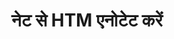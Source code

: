 ---
############################# Static ############################
layout: "auto-gen-annotation"

############################# Head ############################
head_title: "C# में नेट HTM एनोटेशन एपीआई एनोटेट"
head_description: "HTM, छवियों, रेखाचित्रों और दस्तावेज़ फ़ाइल स्वरूपों से लोकप्रिय एनोटेशन प्रकार बनाने और एनोटेट करने के लिए नेट एपीआई।"

############################# Header ############################
title: "नेट से HTM एनोटेट करें"
description: ""
bg_image: "https://cms.admin.containerize.com/templates/aspose/App_Themes/V3/images/bg/header1.png"
bg_overlay: false
button:
    enable: true
    icon: "fas fa-arrow-down"
    label: "नि: शुल्क परीक्षण डाउनलोड करें"
    link: "https://downloads.groupdocs.com/annotation/net"

############################# About ############################
about:
    enable: true
    title: "नेट एपीआई के लिए GroupDocs.Annotation के बारे में"
    content: |
        नेट एपीआई के लिए GroupDocs.Annotation एक लाइब्रेरी है जो आपको मैक, विंडोज या उबंटू पर पीडीएफ, वर्ड और अन्य दस्तावेजों में एनोटेशन जोड़ने की अनुमति देती है। [GroupDocs.Annotation for Net](/annotation/net) छवियों और विभिन्न अन्य दस्तावेज़ों से एनोटेशन बनाने, जोड़ने, संपादित करने, हटाने, निकालने और निर्यात करने के लिए व्यापक समर्थन के साथ एनोटेशन प्रबंधित करने के लिए एक मूल नेट एपीआई है। समर्थित दस्तावेज़ प्रारूपों की पूरी सूची आप इस [पेज](https://docs.groupdocs.com/annotation/net/supported-document-formats/) पर देख सकते हैं।
        यह लाइब्रेरी आपको न केवल HTM दस्तावेज़ के साथ बल्कि कई अन्य प्रकार के दस्तावेज़ों जैसे वर्ड, एक्सेल, पॉवरपॉइंट, आउटलुक ईमेल, विसिओ, एडोब, ओपनडॉक्यूमेंट, ओपनऑफिस, फ़ोटोशॉप, ऑटोकैड और कई अन्य के साथ भी काम करने की अनुमति देती है।
        नेट एपीआई के लिए GroupDocs.Annotation आपको नए नोट्स बनाने और जोड़ने, एनोटेशन संपादित करने, टिप्पणियाँ निकालने, एनोटेशन और उन्हें दस्तावेज़ों से हटाने की अनुमति देता है। लाइब्रेरी 13 अलग-अलग एनोटेशन प्रकारों का समर्थन करती है, जिनमें टेक्स्ट, पॉलीलाइन, एरिया, अंडरलाइन, पॉइंट, वॉटरमार्क, एरो, एलिप्स, टेक्स्ट रिप्लेसमेंट, डिस्टेंस, टेक्स्ट फील्ड, पीडीएफ में रिसोर्स रिडक्शन, HTML, माइक्रोसॉफ्ट वर्ड दस्तावेज़, स्प्रेडशीट, आरेख, प्रस्तुतियाँ शामिल हैं। चित्र, छवियाँ और कई अन्य फ़ाइल स्वरूप।
        उदाहरण (कृपया नीचे देखें) HTM दस्तावेज़ के साथ काम करना दर्शाता है, इस उदाहरण में आप GroupDocs के साथ काम करने के मुख्य चरण देख सकते हैं। एनोटेशन: एक लाइसेंस सेटअप करें, एक दस्तावेज़ खोलें जिसके साथ आप काम करना चाहते हैं, एक दस्तावेज़ बनाना एनोटेशन, अपनी आवश्यकताओं के अनुसार एनोटेशन गुणों को सेट करने के लिए डेटा ऑब्जेक्ट जोड़ना और परिणाम को आवश्यक स्थान पर सहेजना। इसके अलावा आप हमारे github [पेज](https://github.com/groupdocs-annotation/GroupDocs.Annotation-for-.NET), या हमारे उत्पाद [दस्तावेज़ीकरण](https) पर समर्थित सुविधाओं पर अधिक विस्तृत नज़र डाल सकते हैं ://docs.groupdocs.com/annotation/net/getting-started/).

############################# Steps ############################
howTo_Add:
steps_Add:
    enable: true
    title_left: "नेट में HTM में एनोटेशन जोड़ने के चरण"
    content_left: |
        [GroupDocs.Annotation](/annotation/net/) नेट डेवलपर्स के लिए कुछ आसान चरणों को लागू करके किसी भी नेट-आधारित एप्लिकेशन के भीतर HTM फ़ाइलों में विभिन्न एनोटेशन प्रकार जोड़ना आसान बनाता है।
        *   टिप्पणी और दिनांक के साथ उत्तर ऑब्जेक्ट बनाएं।
        *   एरियाएनोटेशन ऑब्जेक्ट बनाएं, एरिया विकल्प सेट करें और उत्तर जोड़ें।
        *   एनोटेटर ऑब्जेक्ट बनाएं और क्षेत्र एनोटेशन जोड़ें।
        *   आउटपुट फ़ाइल सहेजें.
    title_right: "सिस्टम आवश्यकताएं"
    content_right: |
        नेट एपीआई के लिए GroupDocs.Annotation सभी प्रमुख प्लेटफ़ॉर्म और ऑपरेटिंग सिस्टम पर समर्थित है। नीचे दिए गए कोड को निष्पादित करने से पहले, कृपया सुनिश्चित करें कि आपके सिस्टम पर निम्नलिखित आवश्यकताएँ स्थापित हैं।
        *   ऑपरेटिंग सिस्टम: माइक्रोसॉफ्ट विंडोज, लिनक्स, मैकओएस
        *   विकास परिवेश: विज़ुअल स्टूडियो, ज़ामरिन, मोनोडेवलप
        *   फ्रेमवर्क: .NET फ्रेमवर्क, .NET स्टैंडर्ड, .NET कोर, मोनो
        *   .NET के लिए GroupDocs.Annotation का नवीनतम संस्करण [NuGet](https://www.nuget.org/packages/groupdocs.annotation) से डाउनलोड करें

############################# Preview ############################
preview_Add:
    enable: true
    title: एनोटेशन पूर्वावलोकन और कोड नमूना
    content: |
        ![Annotation preview image]https://docs.groupdocs.com/annotation/java/images/add-text-field-annotation.png
    code: |
        ```cs
        //Add text field annotation to the document from local disk
        using (Annotator annotator = new Annotator("input.bmp"))
        {
            TextFieldAnnotation textField = new TextFieldAnnotation
            {
                BackgroundColor = 65535,
                Box = new Rectangle(100, 100, 100, 100),
                CreatedOn = DateTime.Now,
                Text = "Some text",
                FontColor = 65535,
                FontSize = 12,
                Message = "This is text field annotation",
                Opacity = 0.7,
                PageNumber = 0,
                PenStyle = PenStyle.Dot,
                PenWidth = 3,
                FontFamily = "Arial",
                TextHorizontalAlignment = HorizontalAlignment.Center,
                Replies = new List
                {
                    new Reply
                    {
                        Comment = "First comment",
                        RepliedOn = DateTime.Now
                    },
                    new Reply
                    {
                        Comment = "Second comment",
                        RepliedOn = DateTime.Now
                    }
                }
            };
            annotator.Add(textField);
            annotator.Save("result.bmp");
        }
        ```

############################# Steps ############################
howTo_Remove:
steps_Remove:
    enable: true
    title_left: "नेट में HTM से एनोटेशन हटाने के चरण"
    content_left: |
        [GroupDocs.Annotation](/annotation/net/) कुछ आसान चरणों को लागू करके नेट डेवलपर्स के लिए किसी भी नेट-आधारित एप्लिकेशन के भीतर HTM फ़ाइलों से एनोटेशन विवरण निकालना आसान हो जाता है।
        *   टिप्पणी और दिनांक के साथ उत्तर ऑब्जेक्ट बनाएं।
        *   SaveOptions ऑब्जेक्ट को इंस्टेंट करें और AnnotationTypes = AnnotationType.None सेट करें।
        *   परिणामी दस्तावेज़ पथ या स्ट्रीम और SaveOptions ऑब्जेक्ट के साथ सेव विधि को कॉल करें।

############################# Preview ############################
preview_Remove:
    enable: true
    code: |
        ```cs
        // 1- How to remove annotation from document using annotation index
        
        using (Annotator annotator = new Annotator("result.bmp"))
        {
            annotator.Remove(0);
            annotator.Save("removed.bmp");
        }
        
        // 2- How to remove annotation from document using annotation object
        
        using (Annotator annotator = new Annotator("result.bmp"))
        {
            var tmp = annotator.Get();
            annotator.Remove(tmp[0]);
            annotator.Save("removed.bmp");
        }
        
        // 3- How to remove some annotations from document using list of ID’s
        
        using (Annotator annotator = new Annotator("result.bmp"))
        {
            var idList = new List{1, 2, 3};
            annotator.Remove(idList);
            annotator.Save("removed.bmp");
        }
        
        // 4- How to remove some annotations from document using list of annotations
        
        using (Annotator annotator = new Annotator("result.bmp"))
        {
            var tmp = annotator.Get();
            annotator.Remove(tmp);
            annotator.Save("removed.bmp");
        }
        ```

############################# Steps ############################
howTo_Edit:
steps_Edit:
    enable: true
    title_left: "नेट में HTM से एनोटेशन संपादित करने के चरण"
    content_left: |
        [GroupDocs.Annotation](/annotation/net/) नेट डेवलपर्स के लिए कुछ आसान चरणों को लागू करके किसी भी नेट-आधारित एप्लिकेशन के भीतर HTM फ़ाइलों से विभिन्न एनोटेशन गुणों को अपडेट करना आसान बनाता है।
        *   इनपुट दस्तावेज़ पथ या स्ट्रीम के साथ तत्काल एनोटेटर ऑब्जेक्ट को आयातएनोटेशन = सत्य के साथ तत्काल लोडऑप्शंस के साथ स्ट्रीम करें।
        *   कुछ एनोटेशनबेस कार्यान्वयन बनाएं और मौजूदा एनोटेशन की आईडी सेट करें (यदि उस आईडी के साथ एनोटेशन नहीं मिला, तो कुछ भी नहीं बदला जाएगा) या एनोटेशन की पथ सूची (सभी मौजूदा एनोटेशन हटा दिए जाएंगे)।
        *   पारित एनोटेशन के साथ एनोटेटर ऑब्जेक्ट की कॉल अपडेट विधि।
        *   परिणामी दस्तावेज़ पथ या स्ट्रीम और SaveOptions ऑब्जेक्ट के साथ सेव विधि को कॉल करें।

############################# Preview ############################
preview_Edit:
    enable: true
    code: |
        ```cs
        // open annotated document
        using (Annotator annotator = new Annotator("result.bmp"))
        {
            //assuming we are going to change some properties of existing annotation
                AreaAnnotation updated = new AreaAnnotation
                    {
                            // It's important to set existed annotation Id
                            Id = 1,
                            BackgroundColor = 255,
                            Box = new Rectangle(0, 0, 50, 200),
                            CreatedOn = DateTime.Now,
                            Message = "This is updated annotation",
                            Replies = new List
                            {
                                new Reply
                                {
                                    Comment = "Updated first comment",
                                    RepliedOn = DateTime.Now
                                },
                                new Reply
                                {
                                    Comment = "Updated second comment",
                                    RepliedOn = DateTime.Now
                                }
                            }
                        };
                // update annotation
                annotator.Update(updated);
                annotator.Save("result.bmp");
        }
        ```

############################# Steps ############################
howTo_Extract:
steps_Extract:
    enable: true
    title_left: "नेट में HTM से एनोटेशन निकालने के चरण"
    content_left: |
        [GroupDocs.Annotation](/annotation/net/) नेट डेवलपर्स के लिए कुछ आसान चरणों को लागू करके किसी भी नेट-आधारित एप्लिकेशन के भीतर दस्तावेज़ों को एनोटेट करना और HTM फ़ाइलों से एनोटेशन जानकारी निकालना आसान बनाता है।
        *   टिप्पणी और दिनांक के साथ उत्तर ऑब्जेक्ट बनाएं।
        *   LoadOptions ऑब्जेक्ट को इंस्टेंट करें और सही तर्क के साथ SetImportAnnotations को कॉल करें।
        *   प्रकार सूची के साथ वेरिएबल को परिभाषित करें।
        *   get विधि को कॉल करें और परिणाम को उपरोक्त वेरिएबल पर लौटाएँ।

############################# Preview ############################
preview_Extract:
    enable: true
    code: |
        ```cs
        // for using this example input file ("annotated.bmp") must be with annotations
        using (Annotator annotator = new Annotator("annotated.bmp"))
        {
            List annotations = annotator.Get();
            XmlSerializer formatter = new XmlSerializer(typeof(List));
            using (FileStream fs = new FileStream("annotations.xml", FileMode.Create))
            {
                fs.SetLength(0);
                formatter.Serialize(fs, annotations);
            }
        }
        ```

############################# Demos ############################
demos:
    enable: true
    title: "दस्तावेज़ों और छवियों में एनोटेशन जोड़ने, हटाने, संपादित करने, निकालने के लिए लाइव डेमो"
    content: |
        अभी [GroupDocs.Annotation Live Demos](https://products.groupdocs.app/annotation/family) वेबसाइट पर जाकर HTM फ़ाइल में एनोटेशन जोड़ें, हटाएं, संपादित करें और निकालें। लाइव डेमो के निम्नलिखित लाभ हैं

############################# About Formats ############################
about_formats:
    enable: true
    format:
        # format loop
        - icon: "far fa-file-htm"
          title: "HTM फ़ाइल स्वरूप के बारे में"
          content: |
            HTM एक्सटेंशन वाली फ़ाइलें Google Chrome, इंटरनेट एक्सप्लोरर, फ़ायरफ़ॉक्स और कई अन्य वेब ब्राउज़रों में प्रदर्शन के लिए वेब पेज बनाने के लिए हाइपरटेक्स्ट मार्कअप लैंग्वेज का प्रतिनिधित्व करती हैं। यह दूसरों की पहुंच के लिए वर्ल्ड वाइड वेब (डब्ल्यूडब्ल्यूडब्ल्यू) पर प्रकाशित होने वाले स्थिर पेज बनाने के लिए मार्कअप को परिभाषित करता है। ये मार्कअप ब्राउज़रों को बताते हैं कि वेब पेज की सामग्री को कैसे प्रदर्शित किया जाए। ऐसे पृष्ठों में सादा पाठ, चित्र, अन्य पृष्ठों के हाइपरलिंक, वीडियो और अन्य मीडिया जानकारी हो सकती है। जब कोई वेब पेज प्रकाशित होता है, तो आप उसके पेज स्रोत को देखकर उसके पीछे मार्कअप कोड पर नज़र डाल सकते हैं। आधुनिक ब्राउज़र वेब पेज के प्रत्येक अनुभाग का निरीक्षण करने की अनुमति देते हैं जहां HTM स्रोत में प्रत्येक उप-विभाजन या मार्कअप तत्व विस्तृत है।

          link: "https://docs.fileformat.com/image/htm/"

############################# More Formats ############################
more_formats:
    enable: true
    title: "अन्य लोकप्रिय दस्तावेज़ प्रारूपों के साथ कार्य करना"
    content: |
        जैसा कि नीचे बताया गया है, कुछ लोकप्रिय फ़ाइल स्वरूपों से एनोटेशन गुणों को अपडेट करें।
    format:
        # format loop
        - name: "Annotate PDF document"
          link: "https://products.groupdocs.com/annotation/net/pdf/"
          description: "Adobe Portable Document Format"

        # format loop
        - name: "Annotate DOC document"
          link: "https://products.groupdocs.com/annotation/net/doc/"
          description: "Microsoft Word Document"

        # format loop
        - name: "Annotate DOCM document"
          link: "https://products.groupdocs.com/annotation/net/docm/"
          description: "Microsoft Word Macro-Enabled Document"

        # format loop
        - name: "Annotate DOCX document"
          link: "https://products.groupdocs.com/annotation/net/docx/"
          description: "Microsoft Word Open XML Document"

        # format loop
        - name: "Annotate DOT document"
          link: "https://products.groupdocs.com/annotation/net/dot/"
          description: "Microsoft Word Document Template"

        # format loop
        - name: "Annotate DOTX document"
          link: "https://products.groupdocs.com/annotation/net/dotx/"
          description: "Word Open XML Document Template"

        # format loop
        - name: "Annotate RTF document"
          link: "https://products.groupdocs.com/annotation/net/rtf/"
          description: "Rich Text Document"

        # format loop
        - name: "Annotate ODT document"
          link: "https://products.groupdocs.com/annotation/net/odt/"
          description: "Open Document Text"

        # format loop
        - name: "Annotate XLS document"
          link: "https://products.groupdocs.com/annotation/net/xls/"
          description: "Microsoft Excel Binary File Format"

        # format loop
        - name: "Annotate XLSX document"
          link: "https://products.groupdocs.com/annotation/net/xlsx/"
          description: "Microsoft Excel Open XML Spreadsheet"

        # format loop
        - name: "Annotate XLSM document"
          link: "https://products.groupdocs.com/annotation/net/xlsm/"
          description: "Microsoft Excel Macro-Enabled Spreadsheet"

        # format loop
        - name: "Annotate XLSB document"
          link: "https://products.groupdocs.com/annotation/net/xlsb/"
          description: "Microsoft Excel Binary Worksheet"

        # format loop
        - name: "Annotate ODS document"
          link: "https://products.groupdocs.com/annotation/net/ods/"
          description: "Open Document Spreadsheet"

        # format loop
        - name: "Annotate PPT document"
          link: "https://products.groupdocs.com/annotation/net/ppt/"
          description: "PowerPoint Presentation"

        # format loop
        - name: "Annotate PPTX document"
          link: "https://products.groupdocs.com/annotation/net/pptx/"
          description: "PowerPoint Open XML Presentation"

        # format loop
        - name: "Annotate PPSX document"
          link: "https://products.groupdocs.com/annotation/net/ppsx/"
          description: "PowerPoint Open XML Slide Show"

        # format loop
        - name: "Annotate POTM document"
          link: "https://products.groupdocs.com/annotation/net/potm/"
          description: "Microsoft PowerPoint Template"

        # format loop
        - name: "Annotate PPTM document"
          link: "https://products.groupdocs.com/annotation/net/pptm/"
          description: "Microsoft PowerPoint Presentation"

        # format loop
        - name: "Annotate PPS document"
          link: "https://products.groupdocs.com/annotation/net/pps/"
          description: "Microsoft PowerPoint 97-2003 Slide Show"

        # format loop
        - name: "Annotate ODP document"
          link: "https://products.groupdocs.com/annotation/net/odp/"
          description: "OpenDocument Presentation"

        # format loop
        - name: "Annotate HTML document"
          link: "https://products.groupdocs.com/annotation/net/html/"
          description: "HyperText Markup Language"

        # format loop
        - name: "Annotate TIFF document"
          link: "https://products.groupdocs.com/annotation/net/tiff/"
          description: "Tagged Image File Format"

        # format loop
        - name: "Annotate JPEG document"
          link: "https://products.groupdocs.com/annotation/net/jpeg/"
          description: "JPEG Image"

        # format loop
        - name: "Annotate PNG document"
          link: "https://products.groupdocs.com/annotation/net/png/"
          description: "Portable Network Graphic"

        # format loop
        - name: "Annotate EML document"
          link: "https://products.groupdocs.com/annotation/net/eml/"
          description: "E-mail Message"

        # format loop
        - name: "Annotate MSG document"
          link: "https://products.groupdocs.com/annotation/net/msg/"
          description: "Microsoft Outlook E-mail Message"

        # format loop
        - name: "Annotate VSD document"
          link: "https://products.groupdocs.com/annotation/net/vsd/"
          description: "Microsoft Visio 2003-2010 Drawing"

        # format loop
        - name: "Annotate VSDX document"
          link: "https://products.groupdocs.com/annotation/net/vsdx/"
          description: "Microsoft Visio Drawing"

        # format loop
        - name: "Annotate VSS document"
          link: "https://products.groupdocs.com/annotation/net/vss/"
          description: "Microsoft Visio 2003-2010 Stencil"

        # format loop
        - name: "Annotate VST document"
          link: "https://products.groupdocs.com/annotation/net/vst/"
          description: "Microsoft Visio 2013 Stencil"

        # format loop
        - name: "Annotate DWG document"
          link: "https://products.groupdocs.com/annotation/net/dwg/"
          description: "Autodesk Design Data Formats"

        # format loop
        - name: "Annotate DXF document"
          link: "https://products.groupdocs.com/annotation/net/dxf/"
          description: "AutoCAD Drawing Interchange"

        # format loop
        - name: "Annotate DCM document"
          link: "https://products.groupdocs.com/annotation/net/dcm/"
          description: "Digital Imaging and Communications in Medicine"

        # format loop
        - name: "Annotate WMF document"
          link: "https://products.groupdocs.com/annotation/net/wmf/"
          description: "Windows Metafile"

        # format loop
        - name: "Annotate EMF document"
          link: "https://products.groupdocs.com/annotation/net/emf/"
          description: "Enhanced Metafile Format"


############################# Back to top ###############################
back_to_top:
    enable: true
---